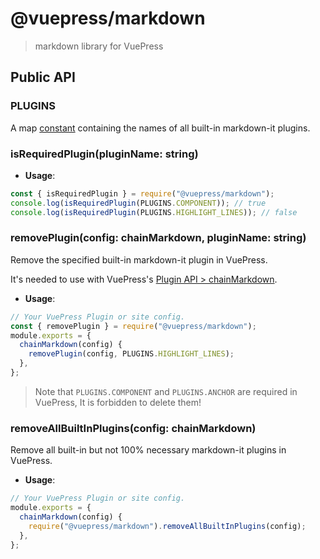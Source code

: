 # @vuepress/markdown

> markdown library for VuePress

## Public API

### PLUGINS

A map [constant](./lib/constant.js) containing the names of all built-in markdown-it plugins.

### isRequiredPlugin(pluginName: string)

- **Usage**:

```js
const { isRequiredPlugin } = require("@vuepress/markdown");
console.log(isRequiredPlugin(PLUGINS.COMPONENT)); // true
console.log(isRequiredPlugin(PLUGINS.HIGHLIGHT_LINES)); // false
```

### removePlugin(config: chainMarkdown, pluginName: string)

Remove the specified built-in markdown-it plugin in VuePress.

It's needed to use with VuePress's [Plugin API > chainMarkdown](https://vuepress.vuejs.org/plugin/option-api.html#chainmarkdown).

- **Usage**:

```js
// Your VuePress Plugin or site config.
const { removePlugin } = require("@vuepress/markdown");
module.exports = {
  chainMarkdown(config) {
    removePlugin(config, PLUGINS.HIGHLIGHT_LINES);
  },
};
```

> Note that `PLUGINS.COMPONENT` and `PLUGINS.ANCHOR` are required in VuePress, It is forbidden to delete them!

### removeAllBuiltInPlugins(config: chainMarkdown)

Remove all built-in but not 100% necessary markdown-it plugins in VuePress.

- **Usage**:

```js
// Your VuePress Plugin or site config.
module.exports = {
  chainMarkdown(config) {
    require("@vuepress/markdown").removeAllBuiltInPlugins(config);
  },
};
```
